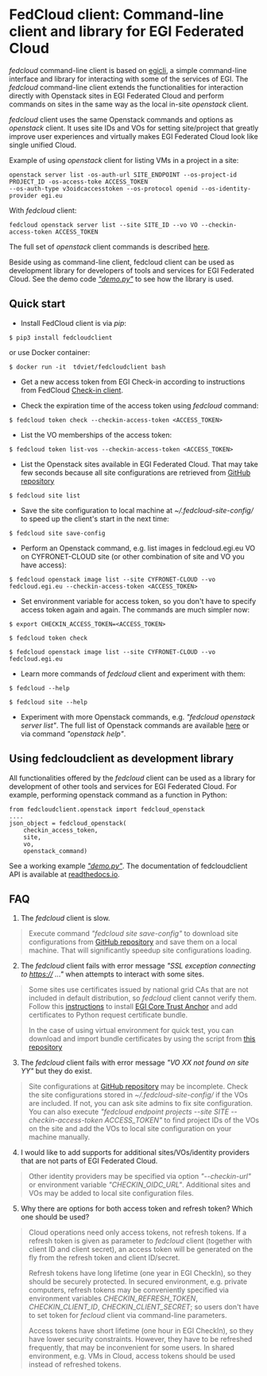 FedCloud client: Command-line client and library for EGI Federated Cloud
========================================================================

*fedcloud* command-line client is based on
[egicli](https://github.com/EGI-Foundation/egicli), a simple
command-line interface and library for interacting with some of the
services of EGI. The *fedcloud* command-line client extends the
functionalities for interaction directly with Openstack sites in EGI
Federated Cloud and perform commands on sites in the same way as the
local in-site *openstack* client.

*fedcloud* client uses the same Openstack commands and options as
*openstack* client. It uses site IDs and VOs for setting site/project
that greatly improve user experiences and virtually makes EGI Federated
Cloud look like single unified Cloud.

Example of using *openstack* client for listing VMs in a project in a
site:

    openstack server list -os-auth-url SITE_ENDPOINT --os-project-id PROJECT_ID -os-access-toke ACCESS_TOKEN
    --os-auth-type v3oidcaccesstoken --os-protocol openid --os-identity-provider egi.eu

With *fedcloud* client:

    fedcloud openstack server list --site SITE_ID --vo VO --checkin-access-token ACCESS_TOKEN

The full set of *openstack* client commands is described
[here](https://docs.openstack.org/python-openstackclient/latest/cli/command-list.html).

Beside using as command-line client, fedcloud client can be used as
development library for developers of tools and services for EGI
Federated Cloud. See the demo code [*"demo.py"*](https://github.com/tdviet/fedcloudclient/blob/fedcloud-client/examples/demo.py)
to see how the library is used.

Quick start
-----------

-   Install FedCloud client is via *pip*:

<!-- -->

    $ pip3 install fedcloudclient

or use Docker container:

<!-- -->

    $ docker run -it  tdviet/fedcloudclient bash

-   Get a new access token from EGI Check-in according to instructions from
    FedCloud [Check-in client](https://aai.egi.eu/fedcloud/).
    

-   Check the expiration time of the access token using *fedcloud*
    command:

<!-- -->

    $ fedcloud token check --checkin-access-token <ACCESS_TOKEN>

-   List the VO memberships of the access token:

<!-- -->

    $ fedcloud token list-vos --checkin-access-token <ACCESS_TOKEN>

-   List the Openstack sites available in EGI Federated Cloud. That may
    take few seconds because all site configurations are retrieved from
    [GitHub repository](https://github.com/EGI-Foundation/fedcloud-catchall-operations/tree/master/sites)

<!-- -->

    $ fedcloud site list

-   Save the site configuration to local machine at
    *\~/.fedcloud-site-config/* to speed up the client's start in the
    next time:

<!-- -->

    $ fedcloud site save-config

-   Perform an Openstack command, e.g. list images in fedcloud.egi.eu VO on CYFRONET-CLOUD site (or other
    combination of site and VO you have access):

<!-- -->

    $ fedcloud openstack image list --site CYFRONET-CLOUD --vo fedcloud.egi.eu --checkin-access-token <ACCESS_TOKEN>

-   Set environment variable for access token, so you don't have to specify access token again and again. 
    The commands are much simpler now:

<!-- -->

    $ export CHECKIN_ACCESS_TOKEN=<ACCESS_TOKEN>

    $ fedcloud token check

    $ fedcloud openstack image list --site CYFRONET-CLOUD --vo fedcloud.egi.eu

-   Learn more commands of *fedcloud* client and experiment with them:

<!-- -->

    $ fedcloud --help

    $ fedcloud site --help

-   Experiment with more Openstack commands, e.g. *"fedcloud openstack
    server list"*. The full list of Openstack commands are available
    [here](https://docs.openstack.org/python-openstackclient/latest/cli/command-list.html)
    or via command *"openstack help"*.

Using fedcloudclient as development library
-------------------------------------------

All functionalities offered by the *fedcloud* client can be used as a
library for development of other tools and services for EGI Federated
Cloud. For example, performing openstack command as a function in
Python:

    from fedcloudclient.openstack import fedcloud_openstack
    ....
    json_object = fedcloud_openstack(
        checkin_access_token,
        site,
        vo,
        openstack_command)

See a working example [*"demo.py"*](https://github.com/tdviet/fedcloudclient/blob/fedcloud-client/examples/demo.py). 
The documentation of fedcloudclient API is available at [readthedocs.io](https://fedcloudclient.readthedocs.io/en/fedcloud-client/).

FAQ
---

1.  The *fedcloud* client is slow.

> Execute command *"fedcloud site save-config"* to download site
> configurations from
> [GitHub repository](https://github.com/EGI-Foundation/fedcloud-catchall-operations/tree/master/sites)
> and save them on a local machine. That will significantly speedup site
> configurations loading.

2.  The *fedcloud* client fails with error message *"SSL exception
    connecting to <https://> ..."* when attempts to interact with some
    sites.

> Some sites use certificates issued by national grid CAs that are not
> included in default distribution, so *fedcloud* client cannot verify
> them. Follow this [instructions](https://github.com/tdviet/python-requests-bundle-certs/blob/main/docs/Install_certificates.md)
> to install [EGI Core Trust Anchor](http://repository.egi.eu/category/production/cas/) and add
> certificates to Python request certificate bundle.
> 
> In the case of using virtual environment for quick test, you can download 
> and import bundle certificates by using
> the script from [this repository](https://github.com/tdviet/python-requests-bundle-certs)

3.  The *fedcloud* client fails with error message *"VO XX not found on site YY"* but they do exist.

> Site configurations at
> [GitHub repository](https://github.com/EGI-Foundation/fedcloud-catchall-operations/tree/master/sites)
> may be incomplete. Check the site configurations stored in
> *\~/.fedcloud-site-config/* if the VOs are included. If not, you can
> ask site admins to fix site configuration. You can also execute
> *"fedcloud endpoint projects --site SITE --checkin-access-token
> ACCESS\_TOKEN"* to find project IDs of the VOs on the site and add the VOs to
> local site configuration on your machine manually.

4.  I would like to add supports for additional sites/VOs/identity
    providers that are not parts of EGI Federated Cloud.

> Other identity providers may be specified via option *"--checkin-url"*
> or environment variable *"CHECKIN\_OIDC\_URL"*. Additional sites and
> VOs may be added to local site configuration files.

5.  Why there are options for both access token and refresh token? Which
    one should be used?

> Cloud operations need only access tokens, not refresh tokens. If a
> refresh token is given as parameter to *fedcloud* client (together
> with client ID and client secret), an access token will be generated
> on the fly from the refresh token and client ID/secret.
>
> Refresh tokens have long lifetime (one year in EGI CheckIn), so they
> should be securely protected. In secured environment, e.g. private
> computers, refresh tokens may be conveniently specified via environment
> variables *CHECKIN\_REFRESH\_TOKEN*, *CHECKIN\_CLIENT\_ID*,
> *CHECKIN\_CLIENT\_SECRET*; so users don't have to set token for
> *fecloud* client via command-line parameters.
>
> Access tokens have short lifetime (one hour in EGI CheckIn), so they
> have lower security constraints. However, they have to be refreshed
> frequently, that may be inconvenient for some users. In shared
> environment, e.g. VMs in Cloud, access tokens should be used instead
> of refreshed tokens.
